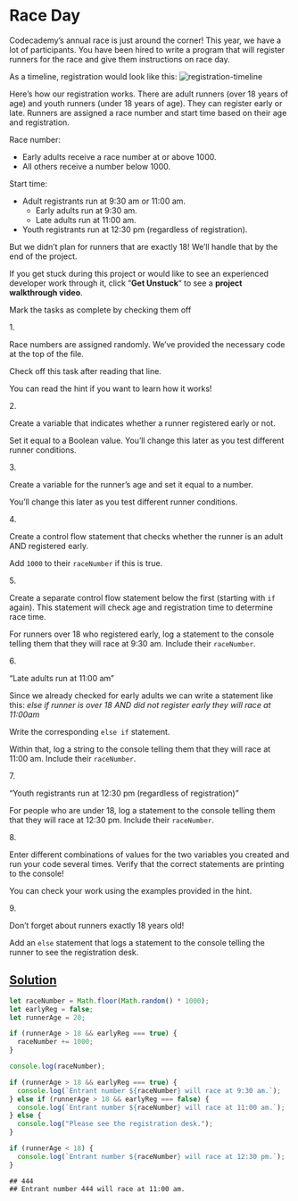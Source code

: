 # Race Day

Codecademy’s annual race is just around the corner! This year, we have a
lot of participants. You have been hired to write a program that will
register runners for the race and give them instructions on race day.

As a timeline, registration would look like this: <img
src="https://content.codecademy.com/projects/introduction-to-javascript/learn-javascript-control-flow/race-day/raceday-timeline.svg"
class="img__1JGFO2nlisObc3KeOSGPRp" alt="registration-timeline" />

Here’s how our registration works. There are adult runners (over 18
years of age) and youth runners (under 18 years of age). They can
register early or late. Runners are assigned a race number and start
time based on their age and registration.

Race number:

- Early adults receive a race number at or above 1000.
- All others receive a number below 1000.

Start time:

- Adult registrants run at 9:30 am or 11:00 am.
  - Early adults run at 9:30 am.
  - Late adults run at 11:00 am.
- Youth registrants run at 12:30 pm (regardless of registration).

But we didn’t plan for runners that are exactly 18! We’ll handle that by
the end of the project.

If you get stuck during this project or would like to see an experienced
developer work through it, click “**Get Unstuck**“ to see a **project
walkthrough video**.



Mark the tasks as complete by checking them off

1\.

Race numbers are assigned randomly. We’ve provided the necessary code at
the top of the file.

Check off this task after reading that line.

You can read the hint if you want to learn how it works!

2\.

Create a variable that indicates whether a runner registered early or
not.

Set it equal to a Boolean value. You’ll change this later as you test
different runner conditions.

3\.

Create a variable for the runner’s age and set it equal to a number.

You’ll change this later as you test different runner conditions.

4\.

Create a control flow statement that checks whether the runner is an
adult AND registered early.

Add `1000` to their `raceNumber` if this is true.

5\.

Create a separate control flow statement below the first (starting with
`if` again). This statement will check age and registration time to
determine race time.

For runners over 18 who registered early, log a statement to the console
telling them that they will race at 9:30 am. Include their `raceNumber`.

6\.

“Late adults run at 11:00 am”

Since we already checked for early adults we can write a statement like
this: *else if runner is over 18 AND did not register early they will
race at 11:00am*

Write the corresponding `else if` statement.

Within that, log a string to the console telling them that they will
race at 11:00 am. Include their `raceNumber`.

7\.

“Youth registrants run at 12:30 pm (regardless of registration)”

For people who are under 18, log a statement to the console telling them
that they will race at 12:30 pm. Include their `raceNumber`.

8\.

Enter different combinations of values for the two variables you created
and run your code several times. Verify that the correct statements are
printing to the console!

You can check your work using the examples provided in the hint.

9\.

Don’t forget about runners exactly 18 years old!

Add an `else` statement that logs a statement to the console telling the
runner to see the registration desk.

## [Solution](race-day.js)

``` javascript
let raceNumber = Math.floor(Math.random() * 1000);
let earlyReg = false;
let runnerAge = 20;

if (runnerAge > 18 && earlyReg === true) {
  raceNumber += 1000;
}

console.log(raceNumber);

if (runnerAge > 18 && earlyReg === true) {
  console.log(`Entrant number ${raceNumber} will race at 9:30 am.`);
} else if (runnerAge > 18 && earlyReg === false) {
  console.log(`Entrant number ${raceNumber} will race at 11:00 am.`);
} else {
  console.log("Please see the registration desk.");
}

if (runnerAge < 18) {
  console.log(`Entrant number ${raceNumber} will race at 12:30 pm.`);
}
```

    ## 444
    ## Entrant number 444 will race at 11:00 am.
